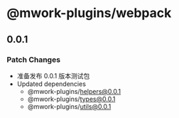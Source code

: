 # @mwork-plugins/webpack

## 0.0.1

### Patch Changes

- 准备发布 0.0.1 版本测试包
- Updated dependencies
  - @mwork-plugins/helpers@0.0.1
  - @mwork-plugins/types@0.0.1
  - @mwork-plugins/utils@0.0.1
